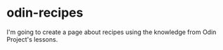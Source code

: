 # odin-recipes
I'm going to create a page about recipes using the knowledge from Odin Project's lessons. 